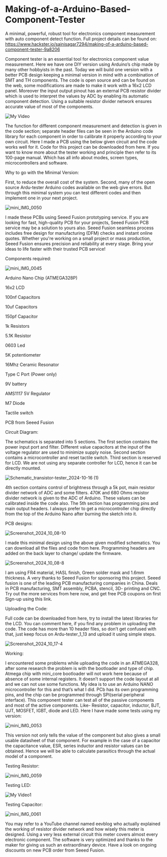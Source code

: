 # Making-of-a-Arduino-Based-Component-Tester
A minimal, powerful, robust tool for electronics component measurement with auto component detect function.
Full project details can be found on: https://www.hackster.io/sainisagar7294/making-of-a-arduino-based-component-tester-9a8206

Component tester is an essential tool for electronics component value measurement. Here we have one DIY version using Arduino’s chip made by many other hobbyists in the past. Today we will build one version with a better PCB design keeping a minimal version in mind with a combination of SMT and TH components. The code is open source and can be found on the web, some modifications are made to make it work with a 16x2 LCD panel. Moreover the input output pinout has an external PCB resistor divider which is used to interpret the values by ADC by enabling its automatic component detection. Using a suitable resistor divider network ensures accurate value of most of the components.

![My Video](https://github.com/user-attachments/assets/b8ae5170-4164-4c63-9918-196c21350a3e)

The function for different component measurement and detection is given in the code section; separate header files can be seen in the Arduino code library for each component in order to calibrate it properly according to your own circuit. Here I made a PCB using the below given circuit and the code works well for it. Code for this project can be downloaded from here. If you want to know more about the tester working and principle then refer to its 100-page manual. Which has all info about modes, screen types, microcontrollers and software.

Why to go with the Minimal Version:

First, to reduce the overall cost of the system. Second, many of the open source Ardu-tester Arduino codes available on the web give errors. But through this minimal system you can test different codes and then implement one in your next project.

![mini_IMG_0050](https://github.com/user-attachments/assets/fdcb0143-c83e-461d-93dd-d987e0c79e26)

I made these PCBs using Seeed Fusion prototyping service. If you are looking for fast, high-quality PCB for your projects, Seeed Fusion PCB service may be a solution to yours also.  Seeed Fusion seamless process includes free design for manufacturing (DFM) checks and instant online quotes. Whether you're working on a small project or mass production, Seeed Fusion ensures precision and reliability at every stage. Bring your ideas to life faster with their trusted PCB service!

Components required:

![mini_IMG_0045](https://github.com/user-attachments/assets/667b300b-751e-4dbc-ada5-5d87c3e6b5c0)

Arduino Nano Chip (ATMEGA328P)

16x2 LCD

100nf Capacitors

10uf Capacitors

150pf Capacitor

1k Resistors

5.1K Resistor

0603 Led

5K potentiometer

16Mhz Ceramic Resonator

Type C Port (Power only)

9V battery

AMS1117 5V Regulator

M7 Diode

Tactile switch

PCB from Seeed Fusion

Circuit Diagram:

The schematics is separated into 5 sections. The first section contains the power input port and filter. Different value capacitors at the input of the voltage regulator are used to minimize supply noise. Second section contains a microcontroller and reset tactile switch. Third section is reserved for LCD. We are not using any separate controller for LCD, hence it can be directly mounted.

![Schematic_transistor-tester_2024-10-16 (1)](https://github.com/user-attachments/assets/ccb9884e-6da2-4341-9a40-5f9204673004)

4th section contains control of brightness through a 5k pot, main resistor divider network of ADC and some filters. 470K and 680 Ohms resistor divider network is given to the ADC of Arduino. These values can be calibrated inside the code also. The 5th section has programming pins and main output headers. I always prefer to get a microcontroller chip directly from the top of the Arduino Nano after burning the sketch into it.

PCB designs:

![Screenshot_2024_10_08-10](https://github.com/user-attachments/assets/889e91ec-0d9a-475b-878d-5144305da99d)

I made this minimal design using the above given modified schematics. You can download all the files and code from here. Programming headers are added on the back layer to change/ update the firmware.

![Screenshot_2024_10_08-8](https://github.com/user-attachments/assets/0b67d2e3-4c86-4505-8284-b0b35130324b)

I am using FR4 material, HASL finish, Green solder mask and 1.6mm thickness. A very thanks to Seeed Fusion for sponsoring this project. Seeed fusion is one of the leading PCB manufacturing companies in China. Deals in PCB manufacturing, SMT assembly, PCBA, stencil, 3D- printing and CNC. Try out the more services from here now, and get free PCB coupons on first Sign-up using this link.

Uploading the Code:

Full code can be downloaded from here, try to install the latest libraries for the LCD. You can comment here, if you find any problem in uploading the code. The code has more than 10 header files, so don’t get confused with that, just keep focus on Ardu-tester_1_13 and upload it using simple steps.

![Screenshot_2024_10_17-4](https://github.com/user-attachments/assets/ac9e8eae-1f77-4b07-ad43-bd451e7a8edc)


Working:

I encountered some problems while uploading the code in an ATMEGA328, after some research the problem is with the bootloader and type of chip. Atmega chip with mini_core bootloader will not work here because of absence of some internal registers. It doesn’t support the code layout at all and we can not use some functions. My idea is to use an Arduino NANO microcontroller for this and that’s what I did. PCb has its own programming pins, and the chip can be programmed through SPI(serial peripheral interface). This component tester can test all of the passive components and most of the active components. Like- Resistor, capacitor, inductor, BJT, UJT, MOSFET, IGBT, diode and LED. Here I have made some tests using my version:

![mini_IMG_0053](https://github.com/user-attachments/assets/6a91566a-df37-47a2-974b-b86fd36a4a4d)

This version not only tells the value of the component but also gives a small usable datasheet of that component. For example in the case of a capacitor the capacitance value, ESR, series inductor and resistor values can be obtained. Hence we will be able to calculate parasitics through the actual model of a component.

Testing Resistor:

![mini_IMG_0059](https://github.com/user-attachments/assets/b0dbb0bf-77db-40d0-9263-eca18071b8b2)

Testing LED:

![My Video1](https://github.com/user-attachments/assets/342c402c-6ebf-45a3-aa04-74e60363b423)

Testing Capacitor:

![mini_IMG_0061](https://github.com/user-attachments/assets/0a83e49f-aab4-411d-aec7-dbf7201121aa)

You may refer to a YouTube channel named eevblog who actually explained the working of resistor divider network and how wisely this meter is designed. Using a very less external circuit this meter covers almost every electronic component. The software is very optimized and thanks to the maker for giving us such an extraordinary device. Have a look on ongoing discounts on new PCB order from Seeed Fusion.
